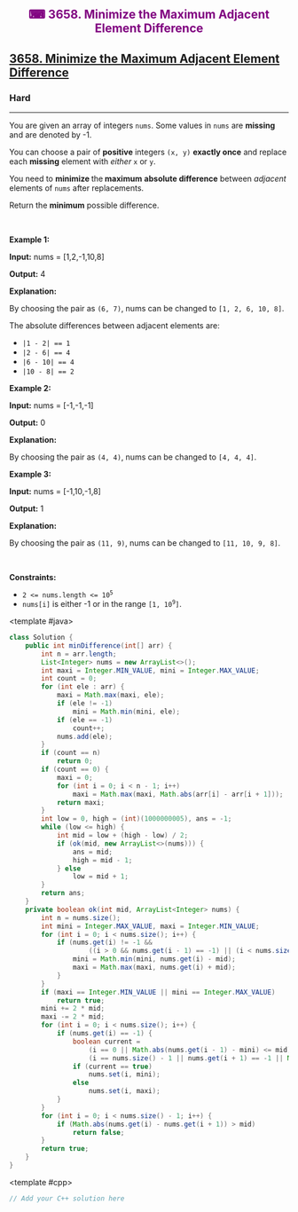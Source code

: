 <div align = "center">
<h style = "margin-bottom: 0px; margin-top: 0px; color : purple;" align = "center" class = "header">

## ⌨ 3658. Minimize the Maximum Adjacent Element Difference

</h>
</div>

<h2><a href="https://leetcode.com/problems/minimize-the-maximum-adjacent-element-difference" target = "_blank">3658. Minimize the Maximum Adjacent Element Difference</a></h2><h3>Hard</h3><hr><p>You are given an array of integers <code>nums</code>. Some values in <code>nums</code> are <strong>missing</strong> and are denoted by -1.</p>

<p>You can choose a pair of <strong>positive</strong> integers <code>(x, y)</code> <strong>exactly once</strong> and replace each&nbsp;<strong>missing</strong> element with <em>either</em> <code>x</code> or <code>y</code>.</p>

<p>You need to <strong>minimize</strong><strong> </strong>the<strong> maximum</strong> <strong>absolute difference</strong> between <em>adjacent</em> elements of <code>nums</code> after replacements.</p>

<p>Return the <strong>minimum</strong> possible difference.</p>

<p>&nbsp;</p>
<p><strong class="example">Example 1:</strong></p>

<div class="example-block">
<p><strong>Input:</strong> <span class="example-io">nums = [1,2,-1,10,8]</span></p>

<p><strong>Output:</strong> <span class="example-io">4</span></p>

<p><strong>Explanation:</strong></p>

<p>By choosing the pair as <code>(6, 7)</code>, nums can be changed to <code>[1, 2, 6, 10, 8]</code>.</p>

<p>The absolute differences between adjacent elements are:</p>

<ul>
	<li><code>|1 - 2| == 1</code></li>
	<li><code>|2 - 6| == 4</code></li>
	<li><code>|6 - 10| == 4</code></li>
	<li><code>|10 - 8| == 2</code></li>
</ul>
</div>

<p><strong class="example">Example 2:</strong></p>

<div class="example-block">
<p><strong>Input:</strong> <span class="example-io">nums = [-1,-1,-1]</span></p>

<p><strong>Output:</strong> <span class="example-io">0</span></p>

<p><strong>Explanation:</strong></p>

<p>By choosing the pair as <code>(4, 4)</code>, nums can be changed to <code>[4, 4, 4]</code>.</p>
</div>

<p><strong class="example">Example 3:</strong></p>

<div class="example-block">
<p><strong>Input:</strong> <span class="example-io">nums = [-1,10,-1,8]</span></p>

<p><strong>Output:</strong> <span class="example-io">1</span></p>

<p><strong>Explanation:</strong></p>

<p>By choosing the pair as <code>(11, 9)</code>, nums can be changed to <code>[11, 10, 9, 8]</code>.</p>
</div>

<p>&nbsp;</p>
<p><strong>Constraints:</strong></p>

<ul>
	<li><code>2 &lt;= nums.length &lt;= 10<sup>5</sup></code></li>
	<li><code>nums[i]</code> is either -1 or in the range <code>[1, 10<sup>9</sup>]</code>.</li>
</ul>

<CodeTabs :languages="[ { name: 'C++', slot: 'cpp' }, { name: 'Java', slot: 'java' } ]">

<template #java>

```java
class Solution {
    public int minDifference(int[] arr) {
        int n = arr.length;
        List<Integer> nums = new ArrayList<>();
        int maxi = Integer.MIN_VALUE, mini = Integer.MAX_VALUE;
        int count = 0;
        for (int ele : arr) {
            maxi = Math.max(maxi, ele);
            if (ele != -1)
                mini = Math.min(mini, ele);
            if (ele == -1)
                count++;
            nums.add(ele);
        }
        if (count == n)
            return 0;
        if (count == 0) {
            maxi = 0;
            for (int i = 0; i < n - 1; i++)
                maxi = Math.max(maxi, Math.abs(arr[i] - arr[i + 1]));
            return maxi;
        }
        int low = 0, high = (int)(1000000005), ans = -1;
        while (low <= high) {
            int mid = low + (high - low) / 2;
            if (ok(mid, new ArrayList<>(nums))) {
                ans = mid;
                high = mid - 1;
            } else
                low = mid + 1;
        }
        return ans;
    }
    private boolean ok(int mid, ArrayList<Integer> nums) {
        int n = nums.size();
        int mini = Integer.MAX_VALUE, maxi = Integer.MIN_VALUE;
        for (int i = 0; i < nums.size(); i++) {
            if (nums.get(i) != -1 &&
                    ((i > 0 && nums.get(i - 1) == -1) || (i < nums.size() - 1 && nums.get(i + 1) == -1))) {
                mini = Math.min(mini, nums.get(i) - mid);
                maxi = Math.max(maxi, nums.get(i) + mid);
            }
        }
        if (maxi == Integer.MIN_VALUE || mini == Integer.MAX_VALUE)
            return true;
        mini += 2 * mid;
        maxi -= 2 * mid;
        for (int i = 0; i < nums.size(); i++) {
            if (nums.get(i) == -1) {
                boolean current =
                    (i == 0 || Math.abs(nums.get(i - 1) - mini) <= mid) &&
                    (i == nums.size() - 1 || nums.get(i + 1) == -1 || Math.abs(nums.get(i + 1) - mini) <= mid);
                if (current == true)
                    nums.set(i, mini);
                else
                    nums.set(i, maxi);
            }
        }
        for (int i = 0; i < nums.size() - 1; i++) {
            if (Math.abs(nums.get(i) - nums.get(i + 1)) > mid)
                return false;
        }
        return true;
    }
}
```

</template>

<template #cpp>

```cpp
// Add your C++ solution here
```

</template>

</CodeTabs>

